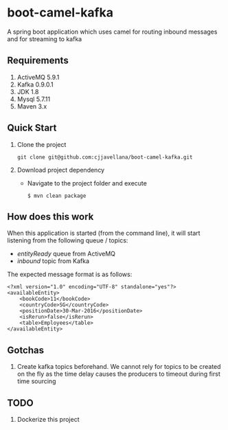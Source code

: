# boot-camel-kafka
A spring boot application which uses camel for routing inbound messages and for streaming to kafka

Requirements
------------
1. ActiveMQ 5.9.1
2. Kafka 0.9.0.1
3. JDK 1.8
4. Mysql 5.7.11
5. Maven 3.x

Quick Start
-----------
1. Clone the project  
    ```
    git clone git@github.com:cjjavellana/boot-camel-kafka.git
    ```
2. Download project dependency

    * Navigate to the project folder and execute  
      ```
      $ mvn clean package
      ```
      
How does this work
-------------------
When this application is started (from the command line), it will start listening from the following queue / topics:

* *entityReady* queue from ActiveMQ
* *inbound* topic from Kafka

The expected message format is as follows:
    
    <?xml version="1.0" encoding="UTF-8" standalone="yes"?>
    <availableEntity>
        <bookCode>11</bookCode>
        <countryCode>SG</countryCode>
        <positionDate>30-Mar-2016</positionDate>
        <isRerun>false</isRerun>
        <table>Employees</table>
    </availableEntity>
    

Gotchas
-------
1. Create kafka topics beforehand. We cannot rely for topics to be created on the fly as the time delay causes the producers to timeout during first time sourcing

TODO
----
1. Dockerize this project
